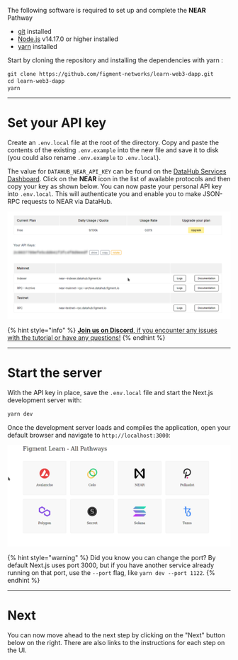 The following software is required to set up and complete the **NEAR** Pathway

* [git](https://git-scm.com/book/en/v2/Getting-Started-Installing-Git) installed
* [Node.js](https://nodejs.org/) v14.17.0 or higher installed
* [yarn](https://yarnpkg.com/getting-started/install) installed

Start by cloning the repository and installing the dependencies with yarn :

```text
git clone https://github.com/figment-networks/learn-web3-dapp.git
cd learn-web3-dapp
yarn
```

---------------------------

# Set your API key

Create an `.env.local` file at the root of the directory. Copy and paste the contents of the existing `.env.example` into the new file and save it to disk (you could also rename `.env.example` to `.env.local`).

The value for `DATAHUB_NEAR_API_KEY` can be found on the [DataHub Services Dashboard](https://datahub.figment.io/services/near). Click on the **NEAR** icon in the list of available protocols and then copy your key as shown below. You can now paste your personal API key into `.env.local`. This will authenticate you and enable you to make JSON-RPC requests to NEAR via DataHub.

![](../../../.gitbook/assets/pathways/near/near-setup.gif)

{% hint style="info" %}
[**Join us on Discord**, if you encounter any issues with the tutorial or have any questions!](https://discord.gg/fszyM7K)
{% endhint %}

---------------------------

# Start the server

With the API key in place, save the `.env.local` file and start the Next.js development server with:

```bash
yarn dev
```

Once the development server loads and compiles the application, open your default browser and navigate to `http://localhost:3000`:

![](../../../.gitbook/assets/pathway-home.gif)

{% hint style="warning" %}
Did you know you can change the port? By default Next.js uses port 3000, but if you have another service already running on that port, use the `--port` flag, like `yarn dev --port 1122`.
{% endhint %}

---------------------------

# Next

You can now move ahead to the next step by clicking on the "Next" button below on the right. There are also links to the instructions for each step on the UI.
